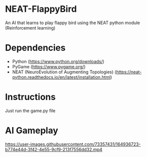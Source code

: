 # NEAT-FlappyBird
An AI that learns to play flappy bird using the NEAT python module (Reinforcement learning)







# Dependencies 

- Python (https://www.python.org/downloads/)
- PyGame (https://www.pygame.org/)
- NEAT (NeuroEvolution of Augmenting Topologies)  (https://neat-python.readthedocs.io/en/latest/installation.html)
# Instructions

Just run the game.py file

# AI Gameplay


https://user-images.githubusercontent.com/73357431/164936723-b774e44d-3f42-4e55-9cf9-213f7556dd32.mp4

